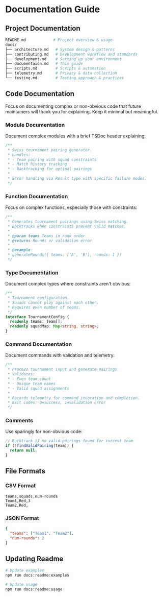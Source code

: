 # Documentation Guide

## Project Documentation

```bash
README.md            # Project overview & usage
docs/
├── architecture.md   # System design & patterns
├── contributing.md   # Development workflow and standards
├── development.md    # Setting up your environment
├── documentaion.md   # This guide
├── scripts.md        # Scripts & automation
├── telemetry.md      # Privacy & data collection
└── testing.md        # Testing approach & practices
```

## Code Documentation

Focus on documenting complex or non-obvious code that future maintainers will thank you for explaining. Keep it minimal but meaningful.

### Module Documentation

Document complex modules with a brief TSDoc header explaining:

```typescript
/**
 * Swiss tournament pairing generator.
 * Handles:
 * - Team pairing with squad constraints
 * - Match history tracking
 * - Backtracking for optimal pairings
 *
 * Error handling via Result type with specific failure modes.
 */
```

### Function Documentation

Focus on complex functions, especially those with constraints:

```typescript
/**
 * Generates tournament pairings using Swiss matching.
 * Backtracks when constraints prevent valid matches.
 *
 * @param teams Teams in rank order
 * @returns Rounds or validation error
 *
 * @example
 * generateRounds({ teams: ['A', 'B'], rounds: 1 })
 */
```

### Type Documentation

Document complex types where constraints aren't obvious:

```typescript
/**
 * Tournament configuration.
 * Squads cannot play against each other.
 * Requires even number of teams.
 */
interface TournamentConfig {
  readonly teams: Team[];
  readonly squadMap: Map<string, string>;
}
```

### Command Documentation

Document commands with validation and telemetry:

```typescript
/**
 * Process tournament input and generate pairings.
 * Validates:
 * - Even team count
 * - Unique team names
 * - Valid squad assignments
 *
 * Records telemetry for command invocation and completion.
 * Exit codes: 0=success, 1=validation error
 */
```

### Comments

Use sparingly for non-obvious code:

```typescript
// Backtrack if no valid pairings found for current team
if (!findValidPairing(team)) {
  return null;
}
```

## File Formats

### CSV Format

```csv
teams,squads,num-rounds
Team1,Red,3
Team2,Red,
```

### JSON Format

```json
{
  "teams": ["Team1", "Team2"],
  "num-rounds": 2
}
```

## Updating Readme

```bash
# Update examples
npm run docs:readme:examples

# Update usage
npm run docs:readme:usage
```
